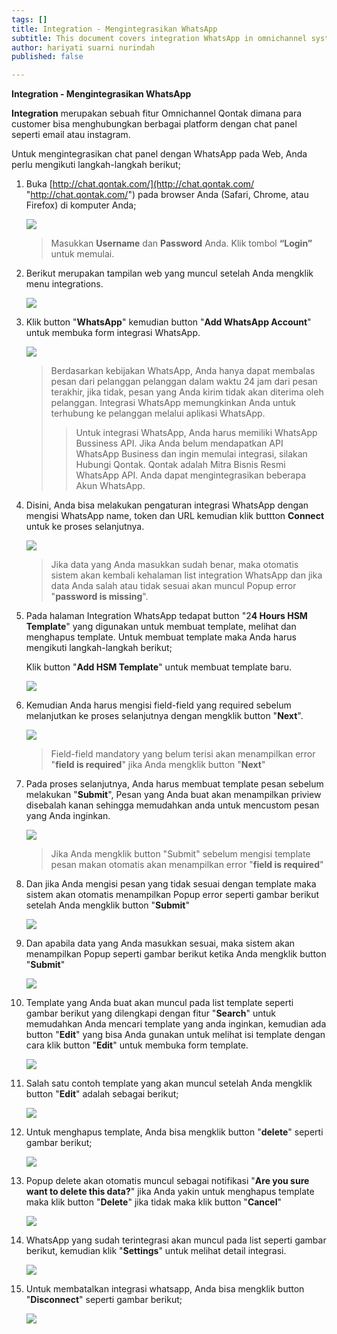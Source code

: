 ```yaml
---
tags: []
title: Integration - Mengintegrasikan WhatsApp
subtitle: This document covers integration WhatsApp in omnichannel system
author: hariyati suarni nurindah
published: false

---
```

**Integration - Mengintegrasikan WhatsApp**

**Integration** merupakan sebuah fitur Omnichannel Qontak dimana para customer bisa menghubungkan berbagai platform dengan chat panel seperti email atau instagram.

Untuk mengintegrasikan chat panel dengan WhatsApp pada Web, Anda perlu mengikuti langkah-langkah berikut;

 1. Buka [http://chat.qontak.com/](http://chat.qontak.com/ "http://chat.qontak.com/") pada browser Anda (Safari, Chrome, atau Firefox) di komputer Anda;

    ![](/uploads/login-qontak-c.png)

    > Masukkan **Username** dan **Password** Anda. Klik tombol **“Login”** untuk memulai.
 2. Berikut merupakan tampilan web yang muncul setelah Anda mengklik menu integrations.

    ![](/uploads/integrasi.PNG)
 3. Klik button "**WhatsApp**" kemudian button "**Add WhatsApp Account**" untuk membuka form integrasi WhatsApp.

    ![](/uploads/whatsapp.PNG)

    > Berdasarkan kebijakan WhatsApp, Anda hanya dapat membalas pesan dari pelanggan pelanggan dalam waktu 24 jam dari pesan terakhir, jika tidak, pesan yang Anda kirim tidak akan diterima oleh pelanggan. Integrasi WhatsApp memungkinkan Anda untuk terhubung ke pelanggan melalui aplikasi WhatsApp.
    >
    > > Untuk integrasi WhatsApp, Anda harus memiliki WhatsApp Bussiness API. Jika Anda belum mendapatkan API WhatsApp Business dan ingin memulai integrasi, silakan Hubungi Qontak. Qontak adalah Mitra Bisnis Resmi WhatsApp API. Anda dapat mengintegrasikan beberapa Akun WhatsApp.
 4. Disini, Anda bisa melakukan pengaturan integrasi WhatsApp dengan mengisi WhatsApp name, token dan URL kemudian klik buttton **Connect** untuk ke proses selanjutnya.

    ![](/uploads/whatsapp1.PNG)

    > Jika data yang Anda masukkan sudah benar, maka otomatis sistem akan kembali kehalaman list integration WhatsApp dan jika data Anda salah atau tidak sesuai akan muncul Popup error "**password is missing**".
 5. Pada halaman Integration WhatsApp tedapat button "2**4 Hours HSM Template**" yang digunakan untuk membuat template, melihat dan menghapus template. Untuk membuat template maka Anda harus mengikuti langkah-langkah berikut;

    Klik button "**Add HSM Template**" untuk membuat template baru.

    ![](/uploads/whatsapp3.PNG)
 6. Kemudian Anda harus mengisi field-field yang required sebelum melanjutkan ke proses selanjutnya dengan mengklik button "**Next**".

    ![](/uploads/whatsapp4.PNG)

    > Field-field mandatory yang belum terisi akan menampilkan error "**field is required**" jika Anda mengklik button "**Next**"
 7. Pada proses selanjutnya, Anda harus membuat template pesan sebelum melakukan "**Submit**", Pesan yang Anda buat akan menampilkan priview disebalah kanan sehingga memudahkan anda untuk mencustom pesan yang Anda inginkan.

    ![](/uploads/whatsapp5.PNG)

    > Jika Anda mengklik button "Submit" sebelum mengisi template pesan makan otomatis akan menampilkan error "**field is required**"
 8. Dan jika Anda mengisi pesan yang tidak sesuai dengan template maka sistem akan otomatis menampilkan Popup error seperti gambar berikut setelah Anda mengklik button "**Submit**"

    ![](/uploads/whatsapp6.PNG)
 9. Dan apabila data yang Anda masukkan sesuai, maka sistem akan menampilkan Popup seperti gambar berikut ketika Anda mengklik button "**Submit**"

    ![](/uploads/whatsapp7.PNG)
10. Template yang Anda buat akan muncul pada list template seperti gambar berikut yang dilengkapi dengan fitur "**Search**" untuk memudahkan Anda mencari template yang anda inginkan, kemudian ada button "**Edit**" yang bisa Anda gunakan untuk melihat isi template dengan cara klik button "**Edit**" untuk membuka form template.

    ![](/uploads/whatsapp8.PNG)
11. Salah satu contoh template yang akan muncul setelah Anda mengklik button "**Edit**" adalah sebagai berikut;

    ![](/uploads/whatsapp9.PNG)
12. Untuk menghapus template, Anda bisa mengklik button "**delete**" seperti gambar berikut;

    ![](/uploads/whatsapp13.PNG)
13. Popup delete akan otomatis muncul sebagai notifikasi "**Are you sure want to delete this data?**" jika Anda yakin untuk menghapus template maka klik button "**Delete**" jika tidak maka klik button "**Cancel**"

    ![](/uploads/whatsapp10.PNG)
14. WhatsApp yang sudah terintegrasi akan muncul pada list seperti gambar berikut, kemudian klik "**Settings**" untuk melihat detail integrasi.

    ![](/uploads/whatsapp11.PNG)
15. Untuk membatalkan integrasi whatsapp, Anda bisa mengklik button "**Disconnect**" seperti gambar berikut;

    ![](/uploads/whatsapp12.PNG)